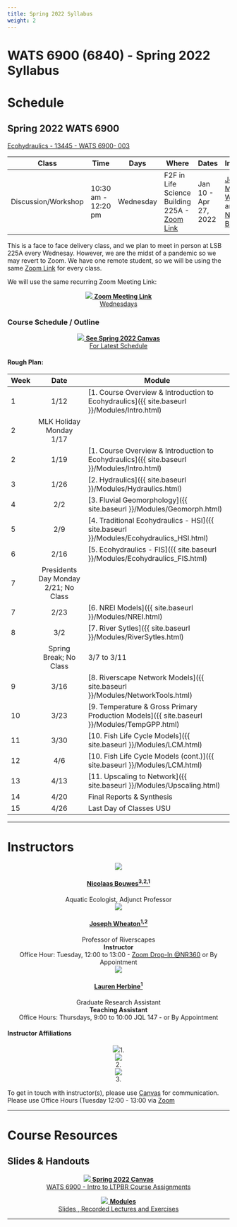 ```yaml
---
title: Spring 2022 Syllabus
weight: 2
---
```


# WATS 6900 (6840) - Spring 2022 Syllabus


<!--- Add image
<div align="center">
<img width="500" src="{{ site.baseurl }}/assets/images/pics/BridgePatsBDA.png">
</div>
--->

# Schedule

## Spring 2022 WATS 6900

[Ecohydraulics - 13445  - WATS 6900- 003](https://ssb.banner.usu.edu/zprod/bwckschd.p_disp_detail_sched?term_in=202220&crn_in=13445)

<!--- Don't forget to update Zoom link --->

| Class     | Time              | Days | Where                     | Dates                 |  Instructors                                                                                         |
|----------|-------------------|------|---------------------------|-----------------------------|-----------------------------------------------------------------------------------------------------|
| Discussion/Workshop     | 10:30 am - 12:20 pm | Wednesday    | F2F in	Life Science Building 225A   - [Zoom Link](https://usu-edu.zoom.us/j/87254201189?pwd=djhBWlE1OXNHdVV0cnkrbGI1QzlBZz09) | Jan 10 - Apr 27,  2022 |  [Joseph Michael Wheaton ](http://joewheaton.org) and [Nicolaas Bouwes](https://www.researchgate.net/profile/Nick_Bouwes)|

This is a face to face delivery class, and we plan to meet in person at LSB 225A every Wednesay. However, we are the midst of a pandemic so we may revert to Zoom. We have one remote student, so we will be using the same [Zoom Link](https://usu-edu.zoom.us/j/87254201189?pwd=djhBWlE1OXNHdVV0cnkrbGI1QzlBZz09) for every class. 

We will use the same recurring Zoom Meeting Link:
<div align="center">
<a class="hollow button" href="https://usu-edu.zoom.us/j/87254201189?pwd=djhBWlE1OXNHdVV0cnkrbGI1QzlBZz09"><img src="{{ site.baseurl }}/assets/images/zoom_icon_32.png">  <b>Zoom Meeting Link</b><br>Wednesdays</a>

</div>

### Course Schedule / Outline


<div align="center">
<a class="hollow button" href="https://usu.instructure.com/courses/683598"><img src="{{ site.baseurl }}/assets/images/canvas_logo.png">  <b>See Spring 2022 Canvas</b><br> For Latest Schedule</a>
</div>

#### Rough Plan:

| Week |                 Date                 | Module                                           |
| ---- | :----------------------------------: | ------------------------------------------------ |
| 1    |                 1/12                 | [1. Course Overview & Introduction to Ecohydraulics]({{ site.baseurl }}/Modules/Intro.html) |
| 2    |       MLK Holiday Monday 1/17        |                                                  |
| 2    |                 1/19                 | [1. Course Overview & Introduction to Ecohydraulics]({{ site.baseurl }}/Modules/Intro.html) |
| 3    |                 1/26                 | [2. Hydraulics]({{ site.baseurl }}/Modules/Hydraulics.html) |
| 4    |                 2/2                  | [3. Fluvial Geomorphology]({{ site.baseurl }}/Modules/Geomorph.html)  |
| 5    |                 2/9                  | [4. Traditional Ecohydraulics - HSI]({{ site.baseurl }}/Modules/Ecohydraulics_HSI.html)  |
| 6    |                 2/16                 | [5. Ecohydraulics - FIS]({{ site.baseurl }}/Modules/Ecohydraulics_FIS.html)  |
| 7    | Presidents Day Monday 2/21; No Class |                                                  |
| 7    |                 2/23                 | [6. NREI Models]({{ site.baseurl }}/Modules/NREI.html)  |
| 8    |                 3/2                  | [7. River Sytles]({{ site.baseurl }}/Modules/RiverSytles.html)  |
|     | Spring Break; No Class |      3/7 to 3/11                                            |
| 9    |                 3/16                 | [8. Riverscape Network Models]({{ site.baseurl }}/Modules/NetworkTools.html) |
| 10   |                 3/23                 | [9. Temperature & Gross Primary Production Models]({{ site.baseurl }}/Modules/TempGPP.html) |
| 11   |                 3/30                | [10. Fish Life Cycle Models]({{ site.baseurl }}/Modules/LCM.html) |
| 12   |                 4/6                 | [10. Fish Life Cycle Models (cont.)]({{ site.baseurl }}/Modules/LCM.html) |
| 13   |                 4/13                  | [11. Upscaling to Network]({{ site.baseurl }}/Modules/Upscaling.html) |
| 14   |                 4/20                 | Final Reports & Synthesis |
| 15   |                 4/26                 |     Last Day of Classes USU                                           |





------
# Instructors

<div class="row small-up-2 medium-up-2 large-up-4" align="center">

  <div class="column column-block">
    <a href="https://www.researchgate.net/profile/Nick_Bouwes"><img src="{{ site.baseurl }}/assets/images/people/bouwes-round_1_orig.png"></a>
    <h4><a href="https://www.researchgate.net/profile/Nick_Bouwes">Nicolaas Bouwes<sup>3,2,1</sup></a></h4>
   Aquatic  Ecologist, Adjunct Professor
  </div>


  <div class="column column-block">
    <a href="https://www.researchgate.net/profile/Joseph_Wheaton"><img src="{{ site.baseurl }}/assets/images/people/JoeWheaton.png"></a>
    <h4><a href="http://joewheaton.org">Joseph Wheaton<sup>1,2</sup></a></h4>
    Professor of Riverscapes<br>
   <b>Instructor</b><br>
   Office Hour: Tuesday, 12:00 to 13:00 - <a href="https://usu-edu.zoom.us/j/84820515528?pwd=WXg1NDhzMWFMSDNJYXVaem1kbllPdz09">Zoom Drop-In @NR360</a> or By Appointment
  </div>
  <div class="column column-block">
    <a href="http://etal.joewheaton.org/lauren-herbine.html"><img src="{{ site.baseurl }}/assets/images/people/Lauren_Round_200.png"></a>
    <h4><a href="http://etal.joewheaton.org/lauren-herbine.html">Lauren Herbine<sup>1</sup></a></h4>
    Graduate Research Assistant<br>
   <b>Teaching Assistant</b><br>
   Office Hours: Thursdays, 9:00 to 10:00 JQL 147 -  or By Appointment
  </div>


</div>

#### Instructor Affiliations

<div class="row small-up-2 medium-up-2 large-up-5" align="center">

  <div class="column column-block">
    <a href="https://qcnr.usu.edu/wats/index"><img src="{{ site.baseurl }}/assets/images/logos/USU.png"></a>1. 
  </div>

  <div class="column column-block">
	<a href="http://www.anabranchsolutions.com"><img src="{{ site.baseurl }}/assets/images/logos/anabranch.png"></a><br>2. 
  </div>

<div class="column column-block">
    <a href="https://www.eco-logical-research.com/"><img src="{{ site.baseurl }}/assets/images/logos/ELR.png"></a><br>3.
  </div>
</div>



To get in touch with instructor(s), please use [Canvas](https://usu.instructure.com/courses/618129) for communication. 
Please use Office Hours (Tuesday 12:00 - 13:00 via [Zoom](https://usu-edu.zoom.us/j/84820515528?pwd=WXg1NDhzMWFMSDNJYXVaem1kbllPdz09) <i class="fa fa-search" aria-hidden="true"></i>




--------
# Course Resources


## Slides & Handouts

<!---- dont' forget to update CAnvas link --->

<div align="center">
<a class="hollow button" href=""><img src="{{ site.baseurl }}/assets/images/canvas_logo.png">  <b>Spring 2022 Canvas</b><br> WATS 6900 - Intro to LTPBR Course Assignments</a>

<a class="hollow button" href="{{ site.baseurl }}/modules"><img src="{{ site.baseurl }}/assets/images/presentation.png"> <b>Modules</b> <br> Slides  <i class="fa fa-file-pdf-o" aria-hidden="true"></i>, Recorded Lectures <i class="fa fa-youtube-play" aria-hidden="true"></i> and Exercises </a>



</div>



---------

<!-----

# The  Students and Their Work

## 2022 Cohort

Their hard work is showcased in some of their course websites below.

| Student               | Student Status and Department | Course Website                                                                  |
|-----------------------|-----------------------------|---------------------------------------------------------------------------------|
| [Triton Abeyta](https://sites.google.com/view/tritonabeytawats5150/home?authuser=0)         | Undergrad in WATS           |     [![site]({{ site.baseurl }}/assets/images/people/2021/Triton.png)](https://sites.google.com/view/tritonabeytawats5150/home?authuser=0){:target="_blank"}          |
| [Jens Ammon](https://jensammon5.wixsite.com/jens/fluvial-geomorphology)            | Undergrad in WATS           |    [![site]({{ site.baseurl }}/assets/images/people/2021/Jens.png)](https://jensammon5.wixsite.com/jens/fluvial-geomorphology){:target="_blank"}                    |
| [Alec Andretti](https://sites.google.com/aggiemail.usu.edu/alec-arditti-fluvial/home?authuser=0)         | Graduate in WATS            | [![site]({{ site.baseurl }}/assets/images/people/2021/Alec.png)](https://sites.google.com/aggiemail.usu.edu/alec-arditti-fluvial/home?authuser=0){:target="_blank"} |
| [Devin Baumer](https://baumdevi.wixsite.com/dbaumer)          | Graduate in WATS            |  [![site]({{ site.baseurl }}/assets/images/people/2021/Devin.png)](https://baumdevi.wixsite.com/dbaumer){:target="_blank"}                                            |
| [Gabe Benitez](https://gavabe45.wixsite.com/website)          | Graduate in CEE             |   [![site]({{ site.baseurl }}/assets/images/people/2021/Gabe.png)](https://gavabe45.wixsite.com/website){:target="_blank"}                                           |
| [Bryce Bollinger](https://sites.google.com/aggiemail.usu.edu/bryce-5150/home?authuser=0)       | Undergrad in  WATS          |   [![site]({{ site.baseurl }}/assets/images/people/2021/Bryce.png)](https://sites.google.com/aggiemail.usu.edu/bryce-5150/home?authuser=0){:target="_blank"}          |
| [Haley Canham](https://sites.google.com/aggiemail.usu.edu/hcanham-fluvial/home?authuser=0)          | Graduate in CEE             |   [![site]({{ site.baseurl }}/assets/images/people/2021/Haley.png)](https://sites.google.com/aggiemail.usu.edu/hcanham-fluvial/home?authuser=0){:target="_blank"}     |
| [Amy Carmellini](https://sites.google.com/aggiemail.usu.edu/fluv/home?authuser=0)        | Graduate in CEE             |    [![site]({{ site.baseurl }}/assets/images/people/2021/Amy.png)](https://sites.google.com/aggiemail.usu.edu/fluv/home?authuser=0){:target="_blank"}               |
| [Jeffrey Chandler](https://sites.google.com/view/jeffreycgeomorphology/home?authuser=0)      | Undergrad in WILD           |   [![site]({{ site.baseurl }}/assets/images/people/2021/Jeffrey.png)](https://sites.google.com/view/jeffreycgeomorphology/home?authuser=0){:target="_blank"}            |
| [Casey Choate](https://cchoate2.wixsite.com/fluvial)          | Undergrad in WATS           |     [![site]({{ site.baseurl }}/assets/images/people/2021/Casey.png)](https://cchoate2.wixsite.com/fluvial){:target="_blank"}                                         |
| [Daniel Cremin-Thurber](https://danielthurber.weebly.com/fluvial-geomorphology) | Graduate in CEE             |      [![site]({{ site.baseurl }}/assets/images/people/2021/Daniel.png)](https://danielthurber.weebly.com/fluvial-geomorphology){:target="_blank"}                      |
| [Denny Haynes ](https://fluvialhaynes.weebly.com/)         | Graduate in WATS            |      [![site]({{ site.baseurl }}/assets/images/people/2021/Denny.png)](https://fluvialhaynes.weebly.com/){:target="_blank"}                                           |
| [Lauren Herbine](https://sites.google.com/aggiemail.usu.edu/lauren-herbine-fluvgeomorph/home )        | Graduate in WATS            |   [![site]({{ site.baseurl }}/assets/images/people/2021/Lauren.png)](https://sites.google.com/aggiemail.usu.edu/lauren-herbine-fluvgeomorph/home){:target="_blank"}   |
| [Megh Raj](https://fluvialtalk.weebly.com/)              | Graduate in CEE             |     [![site]({{ site.baseurl }}/assets/images/people/2021/Megh.png)](https://fluvialtalk.weebly.com/){:target="_blank"}                                              |
| [Carter Lybeck](https://sites.google.com/view/fluvialgeomorphology/home?authuser=0)         | Undergrad in WATS           |    [![site]({{ site.baseurl }}/assets/images/people/2021/Carter.png)](https://sites.google.com/view/fluvialgeomorphology/home?authuser=0){:target="_blank"}            |
| [Kathryn Ann Margetts](https://sites.google.com/view/kat-sd/home?authuser=0)  | Graduate in CEE             |      [![site]({{ site.baseurl }}/assets/images/people/2021/Kat.png)](https://sites.google.com/view/kat-sd/home?authuser=0){:target="_blank"}                        |
| [Manisha Panthi](https://waterinaction.wordpress.com/rivers/ )        | Graduate in CEE             |   [![site]({{ site.baseurl }}/assets/images/people/2021/Manisha.png)](https://waterinaction.wordpress.com/rivers/){:target="_blank"}                                   |
| [Anna Paulding](https://geology3a.weebly.com/)         | Graduate in CEE             |    [![site]({{ site.baseurl }}/assets/images/people/2021/Anna.png)](https://geology3a.weebly.com/){:target="_blank"}                                                 |
| [Tansy Remiszewski](https://www.tansyremiszewski.com/fluvialgeomorphology)     | Graduate in WATS            |     [![site]({{ site.baseurl }}/assets/images/people/2021/Tansy.png)](https://www.tansyremiszewski.com/fluvialgeomorphology){:target="_blank"}                        |
| [Shelby Sawyer](https://sites.google.com/view/shelbysawyer/home?authuser=0)         | Graduate in WATS            |        [![site]({{ site.baseurl }}/assets/images/people/2021/Shelby.png)](https://sites.google.com/view/shelbysawyer/home?authuser=0){:target="_blank"}                |
| [Clark Taylor](https://sites.google.com/view/clark-taylor-wats-5150/home?authuser=0)          | Undergrad in GEO            |    [![site]({{ site.baseurl }}/assets/images/people/2021/Clark.png)](https://sites.google.com/view/clark-taylor-wats-5150/home?authuser=0){:target="_blank"}          |

--->